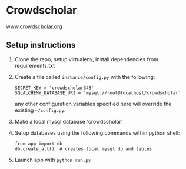 Crowdscholar
============
www.crowdscholar.org

Setup instructions
------------
 1. Clone the repo, setup virtualenv, install dependencies from requirements.txt
 2. Create a file called `instance/config.py` with the following:

        SECRET_KEY = 'crowdscholar345'
        SQLALCHEMY_DATABASE_URI = 'mysql://root@localhost/crowdscholar'

    any other configuration variables specified here will override the existing `~/config.py`.
 
 3. Make a local mysql database 'crowdscholar'
 4. Setup databases using the following commands within python shell:

        from app import db
        db.create_all()  # creates local mysql db and tables

 5. Launch app with `python run.py`
